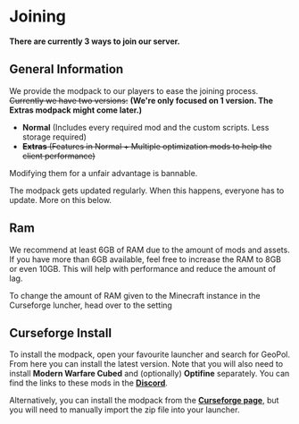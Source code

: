 # Joining

**There are currently 3 ways to join our server.**

## General Information

We provide the modpack to our players to ease the joining process. ~~Currently we have two versions:~~ 
**(We're only focused on 1 version. The Extras modpack might come later.)**
- **Normal** (Includes every required mod and the custom scripts. Less storage required)
- ~~**Extras** (Features in Normal + Multiple optimization mods to help the client performance)~~

Modifying them for a unfair advantage is bannable.

The modpack gets updated regularly. When this happens, everyone has to update. More on this below.

## Ram

We recommend at least 6GB of RAM due to the amount of mods and assets. If you have more than 6GB available, feel free to increase the RAM to 8GB or even 10GB. This will help with performance and reduce the amount of lag.

To change the amount of RAM given to the Minecraft instance in the Curseforge luncher, head over to the setting

## Curseforge Install

To install the modpack, open your favourite launcher and search for GeoPol. From here you can install the latest version. Note that you will also need to install **Modern Warfare Cubed** and (optionally) **Optifine** separately. You can find the links to these mods in the [**Discord**](https://discord.geopolmc.org).

Alternatively, you can install the modpack from the [**Curseforge page**](https://www.curseforge.com/minecraft/modpacks/geopol), but you will need to manually import the zip file into your launcher.
